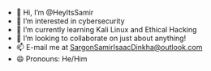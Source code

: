 - 👋 Hi, I’m @HeyItsSamir
- 👀 I’m interested in cybersecurity
- 🌱 I’m currently learning Kali Linux and Ethical Hacking
- 💞️ I’m looking to collaborate on just about anything!
- 📫 E-mail me at SargonSamirIsaacDinkha@outlook.com
- 😄 Pronouns: He/Him

<!---
HeyItsSamir/HeyItsSamir is a ✨ special ✨ repository because its `README.md` (this file) appears on your GitHub profile.
You can click the Preview link to take a look at your changes.
--->
